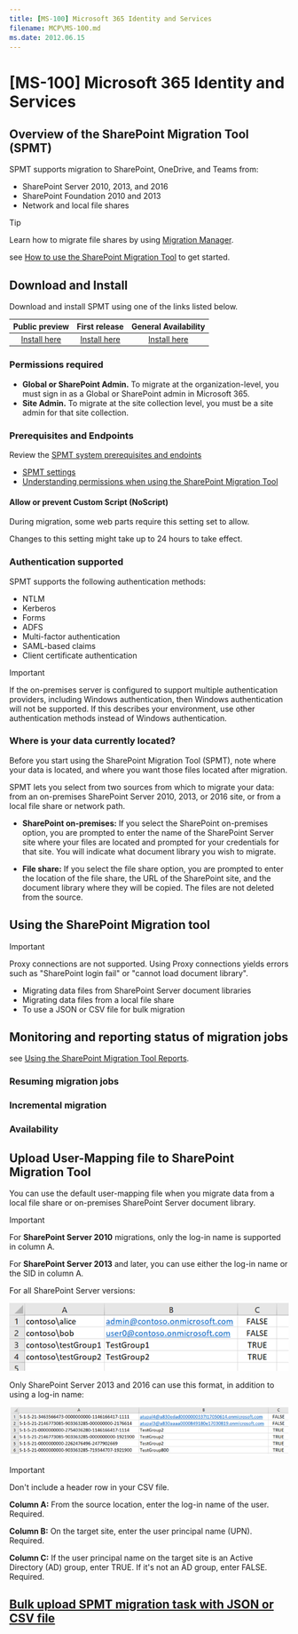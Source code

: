 ```yaml
---
title: [MS-100] Microsoft 365 Identity and Services
filename: MCP\MS-100.md
ms.date: 2012.06.15
---
```


# [MS-100] Microsoft 365 Identity and Services

## Overview of the SharePoint Migration Tool (SPMT)

SPMT supports migration to SharePoint, OneDrive, and Teams from:

- SharePoint Server 2010, 2013, and 2016
- SharePoint Foundation 2010 and 2013
- Network and local file shares

> [!TIP]
> Learn how to migrate file shares by using [Migration Manager](https://docs.microsoft.com/en-us/sharepointmigration/mm-get-started).

see [How to use the SharePoint Migration Tool](https://docs.microsoft.com/en-us/sharepointmigration/how-to-use-the-sharepoint-migration-tool) to get started.

## Download and Install

Download and install SPMT using one of the links listed below.

| Public preview | First release | General Availability |
|:--:|:--:|:--:|
| [Install here](https://spmt.sharepointonline.com/betainstall/default.htm) | [Install here](https://aka.ms/spmt-ga-page) | [Install here](https://aka.ms/spmt-ga-page) |

### Permissions required

- **Global or SharePoint Admin.** To migrate at the organization-level, you must sign in as a Global or SharePoint admin in Microsoft 365.
- **Site Admin.** To migrate at the site collection level, you must be a site admin for that site collection.

### Prerequisites and Endpoints

Review the [SPMT system prerequisites and endoints](https://docs.microsoft.com/en-us/sharepointmigration/spmt-prerequisites)

- [SPMT settings](https://docs.microsoft.com/en-us/sharepointmigration/spmt-settings)
- [Understanding permissions when using the SharePoint Migration Tool](https://docs.microsoft.com/en-us/sharepointmigration/understanding-permissions-when-migrating)

#### Allow or prevent Custom Script (NoScript)

During migration, some web parts require this setting set to allow.

Changes to this setting might take up to 24 hours to take effect.

### Authentication supported

SPMT supports the following authentication methods:

- NTLM
- Kerberos
- Forms
- ADFS
- Multi-factor authentication
- SAML-based claims
- Client certificate authentication

> [!IMPORTANT]
> If the on-premises server is configured to support multiple authentication providers, including Windows authentication, then Windows authentication will not be supported. If this describes your environment, use other authentication methods instead of Windows authentication.

### Where is your data currently located?

Before you start using the SharePoint Migration Tool (SPMT), note where your data is located, and where you want those files located after migration.

SPMT lets you select from two sources from which to migrate your data: from an on-premises SharePoint Server 2010, 2013, or 2016 site, or from a local file share or network path.

- **SharePoint on-premises:** If you select the SharePoint on-premises option, you are prompted to enter the name of the SharePoint Server site where your files are located and prompted for your credentials for that site. You will indicate what document library you wish to migrate.

- **File share:** If you select the file share option, you are prompted to enter the location of the file share, the URL of the SharePoint site, and the document library where they will be copied. The files are not deleted from the source.

## Using the SharePoint Migration tool

> [!IMPORTANT]
> Proxy connections are not supported. Using Proxy connections yields errors such as "SharePoint login fail" or "cannot load document library".

- Migrating data files from SharePoint Server document libraries
- Migrating data files from a local file share
- To use a JSON or CSV file for bulk migration

## Monitoring and reporting status of migration jobs

see [Using the SharePoint Migration Tool Reports](https://docs.microsoft.com/en-us/sharepointmigration/using-the-sharepoint-migration-tool-reports).

### Resuming migration jobs

### Incremental migration

### Availability

## Upload User-Mapping file to SharePoint Migration Tool

You can use the default user-mapping file when you migrate data from a local file share or on-premises SharePoint Server document library. 

 > [!IMPORTANT]
>
> For **SharePoint Server 2010** migrations, only the log-in name is supported in column A.
>
> For **SharePoint Server 2013** and later, you can use either the log-in name or the SID in column A.

For all SharePoint Server versions:

![spmt-user-mapping](https://github.com/kj-park/tech/blob/main/MCP/.media/spmt-user-mapping.png?raw=true)


Only SharePoint Server 2013 and 2016 can use this format, in addition to using a log-in name:

![spmt-user-mapping-2013](https://github.com/kj-park/tech/blob/main/MCP/.media/spmt-user-mapping-2013.png?raw=true)

 > [!IMPORTANT]
> Don't include a header row in your CSV file.
>
> **Column A:** From the source location, enter the log-in name of the user. Required.
>
> **Column B:** On the target site, enter the user principal name (UPN). Required.
>
> **Column C:** If the user principal name on the target site is an Active Directory (AD) group, enter TRUE. If it's not an AD group, enter FALSE. Required.

## [Bulk upload SPMT migration task with JSON or CSV file](https://docs.microsoft.com/en-us/sharepointmigration/how-to-format-your-csv-file-for-data-content-migration)







